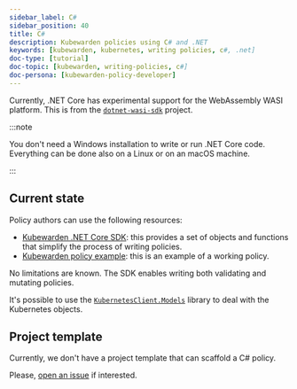 ```yaml
---
sidebar_label: C#
sidebar_position: 40
title: C#
description: Kubewarden policies using C# and .NET
keywords: [kubewarden, kubernetes, writing policies, c#, .net]
doc-type: [tutorial]
doc-topic: [kubewarden, writing-policies, c#]
doc-persona: [kubewarden-policy-developer]
---
```


Currently, .NET Core has experimental support for the WebAssembly WASI platform.
This is from the [`dotnet-wasi-sdk`](https://github.com/SteveSandersonMS/dotnet-wasi-sdk) project.

:::note

You don't need a Windows installation to write or run .NET Core code.
Everything can be done also on a Linux or on an macOS machine.

:::

## Current state

Policy authors can use the following resources:

- [Kubewarden .NET Core SDK](https://github.com/kubewarden/policy-sdk-dotnet):
this provides a set of objects and functions that simplify the process of writing policies.
- [Kubewarden policy example](https://github.com/kubewarden/policy-sdk-dotnet/tree/main/example):
this is an example of a working policy.

No limitations are known.
The SDK enables writing both validating and mutating policies.

It's possible to use the
[`KubernetesClient.Models`](https://www.nuget.org/packages/KubernetesClient.Models)
library to deal with the Kubernetes objects.

## Project template

Currently, we don't have a project template that can scaffold a C# policy.

Please, [open an issue](https://github.com/kubewarden/policy-sdk-dotnet/issues)
if interested.
